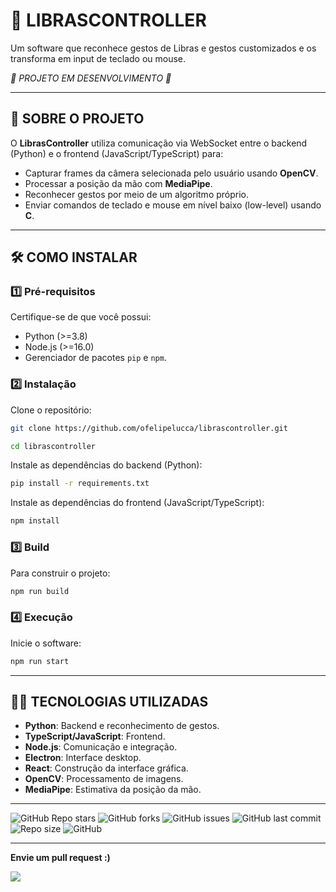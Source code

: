 # **🤙 LIBRASCONTROLLER**

Um software que reconhece gestos de Libras e gestos customizados e os transforma em input de teclado ou mouse.

_🚧 PROJETO EM DESENVOLVIMENTO 🚧_

---

## **📖 SOBRE O PROJETO**

O **LibrasController** utiliza comunicação via WebSocket entre o backend (Python) e o frontend (JavaScript/TypeScript) para:

- Capturar frames da câmera selecionada pelo usuário usando **OpenCV**.
- Processar a posição da mão com **MediaPipe**.
- Reconhecer gestos por meio de um algoritmo próprio.
- Enviar comandos de teclado e mouse em nível baixo (low-level) usando **C**.

---

## **🛠️ COMO INSTALAR**

### 1️⃣ **Pré-requisitos**
Certifique-se de que você possui:
- Python (>=3.8)
- Node.js (>=16.0)
- Gerenciador de pacotes `pip` e `npm`.

### 2️⃣ **Instalação**
Clone o repositório:
```bash
git clone https://github.com/ofelipelucca/librascontroller.git

cd librascontroller
```

Instale as dependências do backend (Python):
```bash
pip install -r requirements.txt
```

Instale as dependências do frontend (JavaScript/TypeScript):
```bash
npm install
```

### 3️⃣ **Build**
Para construir o projeto:
```bash
npm run build
```

### 4️⃣ **Execução**
Inicie o software:
```bash
npm run start
```

---

## **👨‍💻 TECNOLOGIAS UTILIZADAS**

- **Python**: Backend e reconhecimento de gestos.
- **TypeScript/JavaScript**: Frontend.
- **Node.js**: Comunicação e integração.
- **Electron**: Interface desktop.
- **React**: Construção da interface gráfica.
- **OpenCV**: Processamento de imagens.
- **MediaPipe**: Estimativa da posição da mão.

---

![GitHub Repo stars](https://img.shields.io/github/stars/ofelipelucca/librascontroller?style=social)
![GitHub forks](https://img.shields.io/github/forks/ofelipelucca/librascontroller?style=social)
![GitHub issues](https://img.shields.io/github/issues/ofelipelucca/librascontroller)
![GitHub last commit](https://img.shields.io/github/last-commit/ofelipelucca/librascontroller)
![Repo size](https://img.shields.io/github/repo-size/ofelipelucca/librascontroller)
![GitHub](https://img.shields.io/github/license/ofelipelucca/librascontroller)
___

**Envie um pull request :)**

[![](https://contrib.rocks/image?repo=ofelipelucca/librascontroller)](https://github.com/ofelipelucca/librascontroller/graphs/contributors)